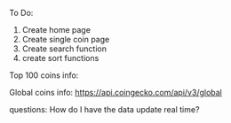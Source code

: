 To Do:

1. Create home page
2. Create single coin page
3. Create search function
4. create sort functions

Top 100 coins info:

Global coins info:
https://api.coingecko.com/api/v3/global

questions:
How do I have the data update real time?
